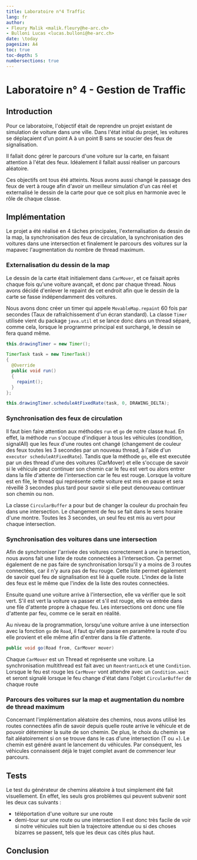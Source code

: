 ```yaml
---
title: Laboratoire n°4 Traffic
lang: fr
author:
- Fleury Malik <malik.fleury@he-arc.ch>
- Bulloni Lucas <lucas.bulloni@he-arc.ch>
date: \today
pagesize: A4
toc: true
toc-depth: 5
numbersections: true
---
```


# Laboratoire n° 4 - Gestion de Traffic

## Introduction

Pour ce laboratoire, l'objectif était de reprendre un projet existant de simulation de voiture dans une ville. Dans l'état initial du projet, les voitures se déplaçaient d'un point A à un point B sans se soucier des feux de signalisation.

Il fallait donc gérer le parcours d'une voiture sur la carte, en faisant attention à l'état des feux. Idéalement il fallait aussi réaliser un parcours aléatoire.

Ces objectifs ont tous été atteints. Nous avons aussi changé le passage des feux de vert à rouge afin d'avoir un meilleur simulation d'un cas réel et externalisé le dessin de la carte pour que ce soit plus en harmonie avec le rôle de chaque classe.

## Implémentation

Le projet a été réalisé en 4 tâches principales, l'externalisation du dessin de la map, la synchronisation des feux de circulation, la synchronisation des voitures dans une intersection et finalement le parcours des voitures sur la mapavec l'augmentation du nombre de thread maximum.

### Externalisation du dessin de la map

Le dessin de la carte était initialement dans `CarMover`, et ce faisait après chaque fois qu'une voiture avançait, et donc par chaque thread. Nous avons décidé d'enlever le repaint de cet endroit afin que le dessin de la carte se fasse indépendamment des voitures.

Nous avons donc créer un timer qui appele `MovableMap.repaint` 60 fois par secondes (Taux de rafraîchissement d'un écran standard). La classe `Timer` utilisée vient du package `java.util` et se lance donc dans un thread séparé, comme cela, lorsque le programme principal est surchargé, le dessin se fera quand même.

```java
this.drawingTimer = new Timer();

TimerTask task = new TimerTask()
{
  @Override
  public void run()
  {
    repaint();
  }
};

this.drawingTimer.scheduleAtFixedRate(task, 0, DRAWING_DELTA);
```

### Synchronisation des feux de circulation


Il faut bien faire attention aux méthodes `run` et `go` de notre classe `Road`. En effet, la méthode `run` s'occupe d'indiquer à tous les véhicules (condition, signalAll) que les feux d'une routes ont changé (changement de couleur des feux toutes les 3 secondes par un nouveau thread, à l'aide d'un `executor scheduleAtFixedRate`). Tandis que la méthode `go`, elle est executée par un des thread d'une des voitures (CarMover) et elle s'occupe de savoir si le véhicule peut continuer son chemin car le feu est vert ou alors entrer dans la file d'attente de l'intersection car le feu est rouge. Lorsque la voiture est en file, le thread qui représente cette voiture est mis en pause et sera réveillé 3 secondes plus tard pour savoir si elle peut denouveau continuer son chemin ou non.

La classe `CircularBuffer` a pour but de changer la couleur du prochain feu dans une intersection. Le changement de feu se fait dans le sens horaire d'une montre. Toutes les 3 secondes, un seul feu est mis au vert pour chaque intersection.

### Synchronisation des voitures dans une intersection

Afin de synchroniser l'arrivée des voitures correctement à une in tersection, nous avons fait une liste de route connectées à l'intersection. Ça permet également de ne pas faire de synchronisation lorsqu'il y a moins de 3 routes connectées, car il n'y aura pas de feu rouge. Cette liste permet également de savoir quel feu de signalisation est lié à quelle route. L'index de la liste des feux est le même que l'index de la liste des routes connectées.

Ensuite quand une voiture arrive à l'intersection, elle va vérifier que le soit vert. S'il est vert la voiture va passer et s'il est rouge, elle va entrée dans une file d'attente propre à chaque feu. Les intersections ont donc une file d'attente par feu, comme ce le serait en réalité.


Au niveau de la programmation, lorsqu'une voiture arrive à une intersection avec la fonction `go` de `Road`, il faut qu'elle passe en paramètre la route d'ou elle provient et elle même afin d'entrer dans la file d'attente.

```java
public void go(Road from, CarMover mover)
```

Chaque `CarMover` est un Thread et représente une voiture. La synchronisation multithread est fait avec un `ReentrantLock` et une `Condition`. Lorsque le feu est rouge les `CarMover` vont attendre avec un `Condition.wait` et seront signalé lorsque le feu change d'état dans l'objet `CircularBuffer` de chaque route


### Parcours des voitures sur la map et augmentation du nombre de thread maximum

Concernant l'implémentation aléatoire des chemins, nous avons utilisé les routes connectées afin de savoir depuis quelle route arrive le véhicule et de pouvoir déterminer la suite de son chemin. De plus, le choix du chemin se fait aléatoirement si on se trouve dans le cas d'une intersection (T ou +). Le chemin est généré avant le lancement du véhicules. Par conséquent, les véhicules connaissent déjà le trajet complet avant de commencer leur parcours.

## Tests

Le test du générateur de chemins aléatoire à tout simplement été fait visuellement. En effet, les seuls gros problèmes qui peuvent subvenir sont les deux cas suivants :
- téléportation d'une voiture sur une route
- demi-tour sur une route ou une intersection
Il est donc très facile de voir si notre véhicules suit bien la trajectoire attendue ou si des choses bizarres se passent, tels que les deux cas cités plus haut.

## Conclusion
